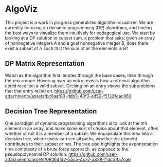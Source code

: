 # AlgoViz
This project is a work in progress generalized algorithm visualizer. We are currently focusing on dynamic programming (DP) algorithms, and finding the best ways to visualize them intuitively for pedagogical use. We start by looking at a DP solution to subset sum, a problem that asks: given an array of nonnegative integers A and a goal nonnegative integer B, does there exist a subset of A such that the sum of all the elements is B?

## DP Matrix Representation
Watch as the algorithm first iterates through the base cases, then through the recurrence. Hovering over an entry reveals how a retrieval algorithm could recollect a valid subset. Clicking on an entry shows the subproblems that that entry relied on.
https://github.com/user-attachments/assets/bc6aaf83-ddb3-43f3-ad52-f51321cac860


## Decision Tree Representation
One paradigm of dynamic programming algorithms is to look at the nth element in an array, and make some sort of choice about that element, often whether or not it is a member of a subset. We encapsulate this idea into a decision tree, where users can see all paths, whether the element contributes to their subset or not. The tree also highlights the exponentation time complexity of a brute force approach, as opposed to the pseudopolynomial DP solution.
https://github.com/user-attachments/assets/08064f42-55c5-4ca7-a838-f1dcb1fa7ba6
